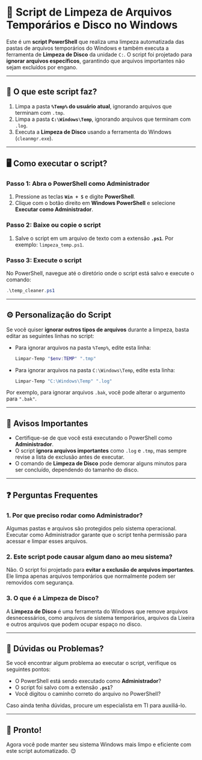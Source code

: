 # 🔧 Script de Limpeza de Arquivos Temporários e Disco no Windows

Este é um **script PowerShell** que realiza uma limpeza automatizada das pastas de arquivos temporários do Windows e também executa a ferramenta de **Limpeza de Disco** da unidade `C:`. O script foi projetado para **ignorar arquivos específicos**, garantindo que arquivos importantes não sejam excluídos por engano.

---

## 📂 **O que este script faz?**

1. Limpa a pasta **`%Temp%` do usuário atual**, ignorando arquivos que terminam com `.tmp`.
2. Limpa a pasta **`C:\Windows\Temp`**, ignorando arquivos que terminam com `.log`.
3. Executa a **Limpeza de Disco** usando a ferramenta do Windows (`cleanmgr.exe`).

---

## 🖥️ **Como executar o script?**

### Passo 1: Abra o PowerShell como Administrador
1. Pressione as teclas **`Win + S`** e digite **PowerShell**.
2. Clique com o botão direito em **Windows PowerShell** e selecione **Executar como Administrador**.

### Passo 2: Baixe ou copie o script
1. Salve o script em um arquivo de texto com a extensão **`.ps1`**. Por exemplo: `limpeza_temp.ps1`.

### Passo 3: Execute o script
No PowerShell, navegue até o diretório onde o script está salvo e execute o comando:

```powershell
.\temp_cleaner.ps1
```

---

## ⚙️ **Personalização do Script**
Se você quiser **ignorar outros tipos de arquivos** durante a limpeza, basta editar as seguintes linhas no script:

- Para ignorar arquivos na pasta `%Temp%`, edite esta linha:
  ```powershell
  Limpar-Temp "$env:TEMP" ".tmp"
  ```
- Para ignorar arquivos na pasta `C:\Windows\Temp`, edite esta linha:
  ```powershell
  Limpar-Temp "C:\Windows\Temp" ".log"
  ```

Por exemplo, para ignorar arquivos `.bak`, você pode alterar o argumento para `".bak"`.

---

## 🚨 **Avisos Importantes**
- Certifique-se de que você está executando o PowerShell como **Administrador**.
- O script **ignora arquivos importantes** como `.log` e `.tmp`, mas sempre revise a lista de exclusão antes de executar.
- O comando de **Limpeza de Disco** pode demorar alguns minutos para ser concluído, dependendo do tamanho do disco.

---

## ❓ **Perguntas Frequentes**

### 1. Por que preciso rodar como Administrador?
Algumas pastas e arquivos são protegidos pelo sistema operacional. Executar como Administrador garante que o script tenha permissão para acessar e limpar esses arquivos.

### 2. Este script pode causar algum dano ao meu sistema?
Não. O script foi projetado para **evitar a exclusão de arquivos importantes**. Ele limpa apenas arquivos temporários que normalmente podem ser removidos com segurança.

### 3. O que é a Limpeza de Disco?
A **Limpeza de Disco** é uma ferramenta do Windows que remove arquivos desnecessários, como arquivos de sistema temporários, arquivos da Lixeira e outros arquivos que podem ocupar espaço no disco.

---

## 🤔 **Dúvidas ou Problemas?**
Se você encontrar algum problema ao executar o script, verifique os seguintes pontos:
- O PowerShell está sendo executado como **Administrador**?
- O script foi salvo com a extensão **`.ps1`**?
- Você digitou o caminho correto do arquivo no PowerShell?

Caso ainda tenha dúvidas, procure um especialista em TI para auxiliá-lo.

---

## 🎉 **Pronto!**
Agora você pode manter seu sistema Windows mais limpo e eficiente com este script automatizado. 😊


